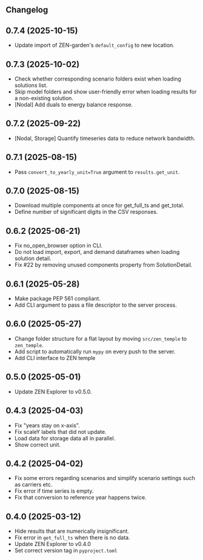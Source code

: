 ## Changelog

## 0.7.4 (2025-10-15)

- Update import of ZEN-garden's `default_config` to new location.

## 0.7.3 (2025-10-02)

- Check whether corresponding scenario folders exist when loading solutions list.
- Skip model folders and show user-friendly error when loading results for a non-existing solution.
- [Nodal] Add duals to energy balance response.

## 0.7.2 (2025-09-22)

- [Nodal, Storage] Quantify timeseries data to reduce network bandwidth.

## 0.7.1 (2025-08-15)

- Pass `convert_to_yearly_unit=True` argument to `results.get_unit`.

## 0.7.0 (2025-08-15)

- Download multiple components at once for get_full_ts and get_total.
- Define number of significant digits in the CSV responses.

## 0.6.2 (2025-06-21)

- Fix no_open_browser option in CLI.
- Do not load import, export, and demand dataframes when loading solution detail.
- Fix #22 by removing unused components property from SolutionDetail.

## 0.6.1 (2025-05-28)

- Make package PEP 561 compliant.
- Add CLI argument to pass a file descriptor to the server process.

## 0.6.0 (2025-05-27)

- Change folder structure for a flat layout by moving `src/zen_temple` to `zen_temple`.
- Add script to automatically run `mypy` on every push to the server.
- Add CLI interface to ZEN temple

## 0.5.0 (2025-05-01)

- Update ZEN Explorer to v0.5.0.

## 0.4.3 (2025-04-03)

- Fix "years stay on x-axis".
- Fix scaleY labels that did not update.
- Load data for storage data all in parallel.
- Show correct unit.

## 0.4.2 (2025-04-02)

- Fix some errors regarding scenarios and simplify scenario settings such as carriers etc.
- Fix error if time series is empty.
- Fix that conversion to reference year happens twice.

## 0.4.0 (2025-03-12)

- Hide results that are numerically insignificant.
- Fix error in `get_full_ts` when there is no data.
- Update ZEN Explorer to v0.4.0
- Set correct version tag in `pyproject.toml`
